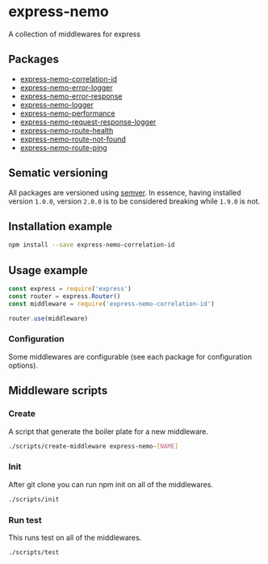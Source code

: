 # express-nemo

A collection of middlewares for express

## Packages

- [express-nemo-correlation-id](packages/express-nemo-correlation-id/)
- [express-nemo-error-logger](packages/express-nemo-error-logger/)
- [express-nemo-error-response](packages/express-nemo-error-response/)
- [express-nemo-logger](packages/express-nemo-logger/)
- [express-nemo-performance](packages/express-nemo-performance/)
- [express-nemo-request-response-logger](packages/express-nemo-request-response-logger/)
- [express-nemo-route-health](packages/express-nemo-route-health/)
- [express-nemo-route-not-found](packages/express-nemo-route-not-found/)
- [express-nemo-route-ping](packages/express-nemo-route-ping/)

## Sematic versioning

All packages are versioned using [semver](https://semver.org/). In essence, having installed version `1.0.0`, version `2.0.0` is to be considered breaking while `1.9.0` is not.

## Installation example

```bash
npm install --save express-nemo-correlation-id
```

## Usage example

```js
const express = require('express')
const router = express.Router()
const middleware = require('express-nemo-correlation-id')

router.use(middleware)
```

### Configuration

Some middlewares are configurable (see each package for configuration options).

## Middleware scripts

### Create

A script that generate the boiler plate for a new middleware.

```bash
./scripts/create-middleware express-nemo-[NAME]
```

### Init

After git clone you can run npm init on all of the middlewares.

```bash
./scripts/init
```

### Run test

This runs test on all of the middlewares.

```bash
./scripts/test
```
